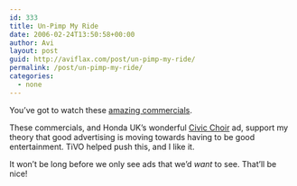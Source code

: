 ```yaml
---
id: 333
title: Un-Pimp My Ride
date: 2006-02-24T13:50:58+00:00
author: Avi
layout: post
guid: http://aviflax.com/post/un-pimp-my-ride/
permalink: /post/un-pimp-my-ride/
categories:
  - none
---
```

You&#8217;ve got to watch these [amazing commercials](http://www.leftlanenews.com/2006/02/22/vw-strikes-again-un-pimp-my-ride-videos/).

These commercials, and Honda UK&#8217;s wonderful [Civic Choir](http://www.flurl.com/uploaded/Honda_Civic_Choir_43459.html) ad, support my theory that good advertising is moving towards having to be good entertainment. TiVO helped push this, and I like it.

It won&#8217;t be long before we only see ads that we&#8217;d _want_ to see. That&#8217;ll be nice!
